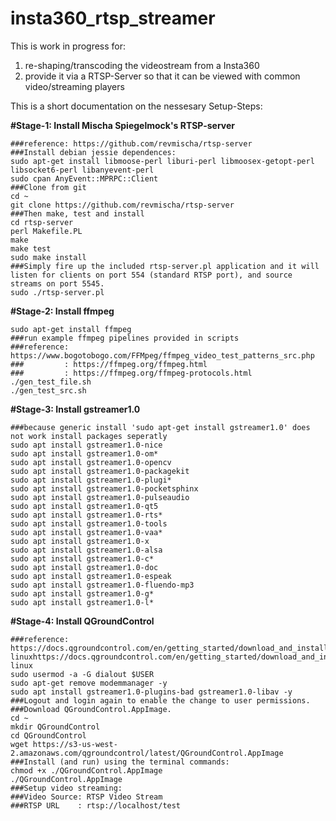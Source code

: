 # insta360_rtsp_streamer
This is work in progress for:<br>
<ol>
<li>re-shaping/transcoding the videostream from a Insta360<br>
<li>provide it via a RTSP-Server so that it can be viewed with common video/streaming players<br>
</ol>

This is a short documentation on the nessesary Setup-Steps:

<b>#Stage-1: Install Mischa Spiegelmock's RTSP-server</b>
```
###reference: https://github.com/revmischa/rtsp-server
###Install debian jessie dependences:
sudo apt-get install libmoose-perl liburi-perl libmoosex-getopt-perl libsocket6-perl libanyevent-perl
sudo cpan AnyEvent::MPRPC::Client
###Clone from git
cd ~
git clone https://github.com/revmischa/rtsp-server
###Then make, test and install
cd rtsp-server
perl Makefile.PL
make
make test
sudo make install
###Simply fire up the included rtsp-server.pl application and it will listen for clients on port 554 (standard RTSP port), and source streams on port 5545.
sudo ./rtsp-server.pl
```

<b>#Stage-2: Install ffmpeg</b>
```
sudo apt-get install ffmpeg
###run example ffmpeg pipelines provided in scripts
###reference: https://www.bogotobogo.com/FFMpeg/ffmpeg_video_test_patterns_src.php
###         : https://ffmpeg.org/ffmpeg.html
###         : https://ffmpeg.org/ffmpeg-protocols.html
./gen_test_file.sh
./gen_test_src.sh
```

<b>#Stage-3: Install gstreamer1.0</b>
```
###because generic install 'sudo apt-get install gstreamer1.0' does not work install packages seperatly
sudo apt install gstreamer1.0-nice 
sudo apt install gstreamer1.0-om*
sudo apt install gstreamer1.0-opencv 
sudo apt install gstreamer1.0-packagekit 
sudo apt install gstreamer1.0-plugi*
sudo apt install gstreamer1.0-pocketsphinx 
sudo apt install gstreamer1.0-pulseaudio 
sudo apt install gstreamer1.0-qt5 
sudo apt install gstreamer1.0-rts*
sudo apt install gstreamer1.0-tools 
sudo apt install gstreamer1.0-vaa*
sudo apt install gstreamer1.0-x 
sudo apt install gstreamer1.0-alsa 
sudo apt install gstreamer1.0-c*
sudo apt install gstreamer1.0-doc 
sudo apt install gstreamer1.0-espeak 
sudo apt install gstreamer1.0-fluendo-mp3 
sudo apt install gstreamer1.0-g*
sudo apt install gstreamer1.0-l*
```

<b>#Stage-4: Install QGroundControl</b>
```
###reference: https://docs.qgroundcontrol.com/en/getting_started/download_and_install.html#ubuntu-linuxhttps://docs.qgroundcontrol.com/en/getting_started/download_and_install.html#ubuntu-linux
sudo usermod -a -G dialout $USER
sudo apt-get remove modemmanager -y
sudo apt install gstreamer1.0-plugins-bad gstreamer1.0-libav -y
###Logout and login again to enable the change to user permissions.
###Download QGroundControl.AppImage.
cd ~
mkdir QGroundControl
cd QGroundControl
wget https://s3-us-west-2.amazonaws.com/qgroundcontrol/latest/QGroundControl.AppImage
###Install (and run) using the terminal commands:
chmod +x ./QGroundControl.AppImage
./QGroundControl.AppImage 
###Setup video streaming: 
###Video Source: RTSP Video Stream
###RTSP URL    : rtsp://localhost/test 
```
